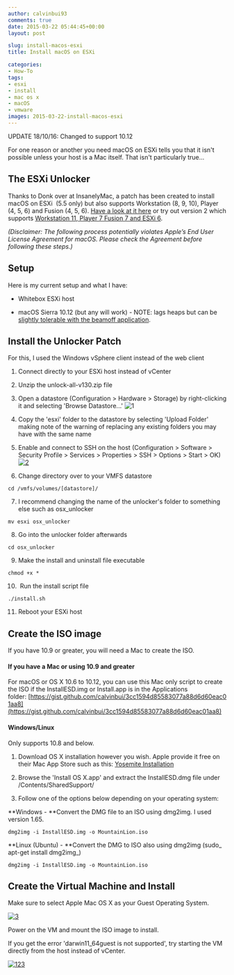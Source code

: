 ```yaml
---
author: calvinbui93
comments: true
date: 2015-03-22 05:44:45+00:00
layout: post

slug: install-macos-esxi
title: Install macOS on ESXi

categories:
- How-To
tags:
- esxi
- install
- mac os x
- macOS
- vmware
images: 2015-03-22-install-macos-esxi
---
```


UPDATE 18/10/16: Changed to support 10.12

For one reason or another you need macOS on ESXi tells you that it isn't possible unless your host is a Mac itself. That isn't particularly true...

<!-- more -->


## The ESXi Unlocker


Thanks to Donk over at InsanelyMac, a patch has been created to install macOS on ESXi  (5.5 only) but also supports Workstation (8, 9, 10), Player (4, 5, 6) and Fusion (4, 5, 6). [Have a look at it here](http://www.insanelymac.com/forum/topic/267296-esxi-5-mac-os-x-unlocker/) or try out version 2 which supports [Workstation 11, Player 7 Fusion 7 and ESXi 6](http://www.insanelymac.com/forum/files/file/339-unlocker/).

_(Disclaimer: The following process potentially violates Apple’s End User License Agreement for macOS. Please check the Agreement before following these steps.)_


## Setup


Here is my current setup and what I have:



 	
  * Whitebox ESXi host

 	
  * macOS Sierra 10.12 (but any will work) - NOTE: lags heaps but can be [slightly tolerable with the beamoff application](http://www.insanelymac.com/forum/topic/302424-yosemite-on-vmware-unusable/).




## Install the Unlocker Patch


For this, I used the Windows vSphere client instead of the web client



 	
  1. Connect directly to your ESXi host instead of vCenter

 	
  2. Unzip the unlock-all-v130.zip file

 	
  3. Open a datastore (Configuration > Hardware > Storage) by right-clicking it and selecting 'Browse Datastore...'
![1](/images/{{page.images}}/11.png)

 	
  4. Copy the 'esxi' folder to the datastore by selecting 'Upload Folder' making note of the warning of replacing any existing folders you may have with the same name

 	
  5. Enable and connect to SSH on the host (Configuration > Software > Security Profile > Services > Properties > SSH > Options > Start > OK)
[![2](/images/{{page.images}}/21.png)](/images/{{page.images}}/21.png)

 	
  6. Change directory over to your VMFS datastore

    
    cd /vmfs/volumes/[datastore]/




 	
  7. I recommend changing the name of the unlocker's folder to something else such as osx_unlocker

    
    mv esxi osx_unlocker




 	
  8. Go into the unlocker folder afterwards

    
    cd osx_unlocker




 	
  9. Make the install and uninstall file executable

    
    chmod +x *
    




 	
  10.  Run the install script file

    
    ./install.sh




 	
  11. Reboot your ESXi host




## Create the ISO image


If you have 10.9 or greater, you will need a Mac to create the ISO.


#### **If you have a Mac or using 10.9 and greater**


For macOS or OS X 10.6 to 10.12, you can use this Mac only script to create the ISO if the InstallESD.img or Install.app is in the Applications folder: [https://gist.github.com/calvinbui/3cc1594d85583077a88d6d60eac01aa8](https://gist.github.com/calvinbui/3cc1594d85583077a88d6d60eac01aa8)


#### Windows/Linux


Only supports 10.8 and below.



 	
  1. Download OS X installation however you wish. Apple provide it free on their Mac App Store such as this: [Yosemite Installation](https://itunes.apple.com/us/app/os-x-yosemite/id915041082?mt=12)

 	
  2. Browse the 'Install OS X.app' and extract the InstallESD.dmg file under /Contents/SharedSupport/

 	
  3. Follow one of the options below depending on your operating system:


**Windows - **Convert the DMG file to an ISO using dmg2img. I used version 1.65.

    
    dmg2img -i InstallESD.img -o MountainLion.iso


**Linux (Ubuntu) - **Convert the DMG to ISO also using dmg2img (sudo_ apt-get install dmg2img_)

    
    dmg2img -i InstallESD.img -o MountainLion.iso




## Create the Virtual Machine and Install


Make sure to select Apple Mac OS X as your Guest Operating System.

[![3](/images/{{page.images}}/31.png)](/images/{{page.images}}/31.png)

Power on the VM and mount the ISO image to install.

If you get the error 'darwin11_64guest is not supported', try starting the VM directly from the host instead of vCenter.

[![123](/images/{{page.images}}/123-1024x875.png)](/images/{{page.images}}/123.png)


